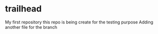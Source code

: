 # trailhead
My first repository
this repo is being create for the testing purpose 
Adding another file
for the branch

